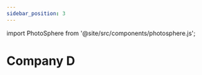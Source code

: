 ```yaml
---
sidebar_position: 3
---
```


import PhotoSphere from '@site/src/components/photosphere.js';

# Company D

<PhotoSphere path='img/company-d-equirectangular.jpg' />

